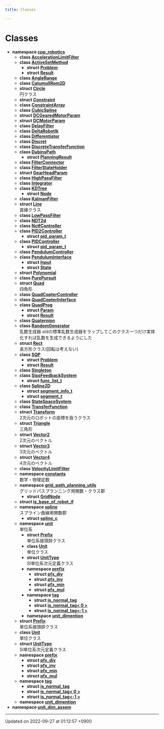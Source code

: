 ```yaml
---
title: Classes

---
```


# Classes




* **namespace [cpp_robotics](/cpp_robotics/doxybook/Namespaces/namespacecpp__robotics/)** 
    * **class [AccelerationLimitFilter](/cpp_robotics/doxybook/Classes/classcpp__robotics_1_1AccelerationLimitFilter/)** 
    * **class [ActiveSetMethod](/cpp_robotics/doxybook/Classes/classcpp__robotics_1_1ActiveSetMethod/)** 
        * **struct [Problem](/cpp_robotics/doxybook/Classes/structcpp__robotics_1_1ActiveSetMethod_1_1Problem/)** 
        * **struct [Result](/cpp_robotics/doxybook/Classes/structcpp__robotics_1_1ActiveSetMethod_1_1Result/)** 
    * **class [AngleRange](/cpp_robotics/doxybook/Classes/classcpp__robotics_1_1AngleRange/)** 
    * **class [CatumullRom2D](/cpp_robotics/doxybook/Classes/classcpp__robotics_1_1CatumullRom2D/)** 
    * **struct [Circle](/cpp_robotics/doxybook/Classes/structcpp__robotics_1_1Circle/)** <br>円クラス 
    * **struct [Constraint](/cpp_robotics/doxybook/Classes/structcpp__robotics_1_1Constraint/)** 
    * **class [ConstraintArray](/cpp_robotics/doxybook/Classes/classcpp__robotics_1_1ConstraintArray/)** 
    * **class [CubicSpline](/cpp_robotics/doxybook/Classes/classcpp__robotics_1_1CubicSpline/)** 
    * **struct [DCGearedMotorParam](/cpp_robotics/doxybook/Classes/structcpp__robotics_1_1DCGearedMotorParam/)** 
    * **struct [DCMotorParam](/cpp_robotics/doxybook/Classes/structcpp__robotics_1_1DCMotorParam/)** 
    * **class [DelayFilter](/cpp_robotics/doxybook/Classes/classcpp__robotics_1_1DelayFilter/)** 
    * **class [DeltaRobotIk](/cpp_robotics/doxybook/Classes/classcpp__robotics_1_1DeltaRobotIk/)** 
    * **class [Differentiator](/cpp_robotics/doxybook/Classes/classcpp__robotics_1_1Differentiator/)** 
    * **class [Discret](/cpp_robotics/doxybook/Classes/classcpp__robotics_1_1Discret/)** 
    * **class [DiscreteTransferFunction](/cpp_robotics/doxybook/Classes/classcpp__robotics_1_1DiscreteTransferFunction/)** 
    * **class [DubinsPath](/cpp_robotics/doxybook/Classes/classcpp__robotics_1_1DubinsPath/)** 
        * **struct [PlanningResult](/cpp_robotics/doxybook/Classes/structcpp__robotics_1_1DubinsPath_1_1PlanningResult/)** 
    * **class [FilterConnector](/cpp_robotics/doxybook/Classes/classcpp__robotics_1_1FilterConnector/)** 
    * **class [FilterStateHolder](/cpp_robotics/doxybook/Classes/classcpp__robotics_1_1FilterStateHolder/)** 
    * **struct [GearHeadParam](/cpp_robotics/doxybook/Classes/structcpp__robotics_1_1GearHeadParam/)** 
    * **class [HighPassFilter](/cpp_robotics/doxybook/Classes/classcpp__robotics_1_1HighPassFilter/)** 
    * **class [Integrator](/cpp_robotics/doxybook/Classes/classcpp__robotics_1_1Integrator/)** 
    * **class [KDTree](/cpp_robotics/doxybook/Classes/classcpp__robotics_1_1KDTree/)** 
        * **struct [Node](/cpp_robotics/doxybook/Classes/structcpp__robotics_1_1KDTree_1_1Node/)** 
    * **class [KalmanFilter](/cpp_robotics/doxybook/Classes/classcpp__robotics_1_1KalmanFilter/)** 
    * **struct [Line](/cpp_robotics/doxybook/Classes/structcpp__robotics_1_1Line/)** <br>直線クラス 
    * **class [LowPassFilter](/cpp_robotics/doxybook/Classes/classcpp__robotics_1_1LowPassFilter/)** 
    * **class [NDT2d](/cpp_robotics/doxybook/Classes/classcpp__robotics_1_1NDT2d/)** 
    * **class [NctfController](/cpp_robotics/doxybook/Classes/classcpp__robotics_1_1NctfController/)** 
    * **class [PID2Controller](/cpp_robotics/doxybook/Classes/classcpp__robotics_1_1PID2Controller/)** 
        * **struct [pid_param_t](/cpp_robotics/doxybook/Classes/structcpp__robotics_1_1PID2Controller_1_1pid__param__t/)** 
    * **class [PIDController](/cpp_robotics/doxybook/Classes/classcpp__robotics_1_1PIDController/)** 
        * **struct [pid_param_t](/cpp_robotics/doxybook/Classes/structcpp__robotics_1_1PIDController_1_1pid__param__t/)** 
    * **class [PendulumController](/cpp_robotics/doxybook/Classes/classcpp__robotics_1_1PendulumController/)** 
    * **class [PendulumInterface](/cpp_robotics/doxybook/Classes/classcpp__robotics_1_1PendulumInterface/)** 
        * **struct [Input](/cpp_robotics/doxybook/Classes/structcpp__robotics_1_1PendulumInterface_1_1Input/)** 
        * **struct [State](/cpp_robotics/doxybook/Classes/structcpp__robotics_1_1PendulumInterface_1_1State/)** 
    * **struct [Polynomial](/cpp_robotics/doxybook/Classes/structcpp__robotics_1_1Polynomial/)** 
    * **class [PurePursuit](/cpp_robotics/doxybook/Classes/classcpp__robotics_1_1PurePursuit/)** 
    * **struct [Quad](/cpp_robotics/doxybook/Classes/structcpp__robotics_1_1Quad/)** <br>四角形 
    * **class [QuadCopterController](/cpp_robotics/doxybook/Classes/classcpp__robotics_1_1QuadCopterController/)** 
    * **class [QuadCopterInterface](/cpp_robotics/doxybook/Classes/classcpp__robotics_1_1QuadCopterInterface/)** 
    * **class [QuadProg](/cpp_robotics/doxybook/Classes/classcpp__robotics_1_1QuadProg/)** 
        * **struct [Param](/cpp_robotics/doxybook/Classes/structcpp__robotics_1_1QuadProg_1_1Param/)** 
        * **struct [Result](/cpp_robotics/doxybook/Classes/structcpp__robotics_1_1QuadProg_1_1Result/)** 
    * **class [Quaternion](/cpp_robotics/doxybook/Classes/structcpp__robotics_1_1Quaternion/)** 
    * **class [RandomGenerator](/cpp_robotics/doxybook/Classes/classcpp__robotics_1_1RandomGenerator/)** <br>乱数生成器 stdの標準乱数生成器をラップしてこのクラス一つだけ実体化すれば乱数を生成できるようにした 
    * **struct [Rect](/cpp_robotics/doxybook/Classes/structcpp__robotics_1_1Rect/)** <br>長方形クラス(回転は考えない) 
    * **class [SQP](/cpp_robotics/doxybook/Classes/classcpp__robotics_1_1SQP/)** 
        * **struct [Problem](/cpp_robotics/doxybook/Classes/structcpp__robotics_1_1SQP_1_1Problem/)** 
        * **struct [Result](/cpp_robotics/doxybook/Classes/structcpp__robotics_1_1SQP_1_1Result/)** 
    * **class [Singleton](/cpp_robotics/doxybook/Classes/classcpp__robotics_1_1Singleton/)** 
    * **class [SisoFeedbackSystem](/cpp_robotics/doxybook/Classes/classcpp__robotics_1_1SisoFeedbackSystem/)** 
        * **struct [func_list_t](/cpp_robotics/doxybook/Classes/structcpp__robotics_1_1SisoFeedbackSystem_1_1func__list__t/)** 
    * **class [Spline2D](/cpp_robotics/doxybook/Classes/classcpp__robotics_1_1Spline2D/)** 
        * **struct [segment_info_t](/cpp_robotics/doxybook/Classes/structcpp__robotics_1_1Spline2D_1_1segment__info__t/)** 
        * **struct [segment_t](/cpp_robotics/doxybook/Classes/structcpp__robotics_1_1Spline2D_1_1segment__t/)** 
    * **class [StateSpaceSystem](/cpp_robotics/doxybook/Classes/classcpp__robotics_1_1StateSpaceSystem/)** 
    * **class [TransferFunction](/cpp_robotics/doxybook/Classes/classcpp__robotics_1_1TransferFunction/)** 
    * **struct [Transform](/cpp_robotics/doxybook/Classes/structcpp__robotics_1_1Transform/)** <br>2次元のロボットの座標を扱うクラス 
    * **struct [Triangle](/cpp_robotics/doxybook/Classes/structcpp__robotics_1_1Triangle/)** <br>三角形 
    * **struct [Vector2](/cpp_robotics/doxybook/Classes/structcpp__robotics_1_1Vector2/)** <br>2次元のベクトル 
    * **struct [Vector3](/cpp_robotics/doxybook/Classes/structcpp__robotics_1_1Vector3/)** <br>3次元のベクトル 
    * **struct [Vector4](/cpp_robotics/doxybook/Classes/structcpp__robotics_1_1Vector4/)** <br>4次元のベクトル 
    * **class [VelocityLimitFilter](/cpp_robotics/doxybook/Classes/classcpp__robotics_1_1VelocityLimitFilter/)** 
    * **namespace [constants](/cpp_robotics/doxybook/Namespaces/namespacecpp__robotics_1_1constants/)** <br>数学・物理定数 
    * **namespace [grid_path_planning_utils](/cpp_robotics/doxybook/Namespaces/namespacecpp__robotics_1_1grid__path__planning__utils/)** <br>グリッドパスプランニング用関数・クラス郡 
        * **struct [GridNode](/cpp_robotics/doxybook/Classes/structcpp__robotics_1_1grid__path__planning__utils_1_1GridNode/)** 
    * **struct [is_base_of_robot_if](/cpp_robotics/doxybook/Classes/structcpp__robotics_1_1is__base__of__robot__if/)** 
    * **namespace [spline](/cpp_robotics/doxybook/Namespaces/namespacecpp__robotics_1_1spline/)** <br>スプライン曲線用関数郡 
        * **struct [spline_c](/cpp_robotics/doxybook/Classes/structcpp__robotics_1_1spline_1_1spline__c/)** 
    * **namespace [unit](/cpp_robotics/doxybook/Namespaces/namespacecpp__robotics_1_1unit/)** <br>単位系 
        * **struct [Prefix](/cpp_robotics/doxybook/Classes/structcpp__robotics_1_1unit_1_1Prefix/)** <br>単位系接頭辞クラス 
        * **class [Unit](/cpp_robotics/doxybook/Classes/classcpp__robotics_1_1unit_1_1Unit/)** <br>単位クラス 
        * **struct [UnitType](/cpp_robotics/doxybook/Classes/structcpp__robotics_1_1unit_1_1UnitType/)** <br>SI単位系次元定義クラス 
        * **namespace [prefix](/cpp_robotics/doxybook/Namespaces/namespacecpp__robotics_1_1unit_1_1prefix/)** 
            * **struct [pfx_div](/cpp_robotics/doxybook/Classes/structcpp__robotics_1_1unit_1_1prefix_1_1pfx__div/)** 
            * **struct [pfx_inv](/cpp_robotics/doxybook/Classes/structcpp__robotics_1_1unit_1_1prefix_1_1pfx__inv/)** 
            * **struct [pfx_min](/cpp_robotics/doxybook/Classes/structcpp__robotics_1_1unit_1_1prefix_1_1pfx__min/)** 
            * **struct [pfx_mul](/cpp_robotics/doxybook/Classes/structcpp__robotics_1_1unit_1_1prefix_1_1pfx__mul/)** 
        * **namespace [tag](/cpp_robotics/doxybook/Namespaces/namespacecpp__robotics_1_1unit_1_1tag/)** 
            * **struct [is_normal_tag](/cpp_robotics/doxybook/Classes/structcpp__robotics_1_1unit_1_1tag_1_1is__normal__tag/)** 
            * **struct [is_normal_tag< 0 >](/cpp_robotics/doxybook/Classes/structcpp__robotics_1_1unit_1_1tag_1_1is__normal__tag_3_010_01_4/)** 
            * **struct [is_normal_tag<-1 >](/cpp_robotics/doxybook/Classes/structcpp__robotics_1_1unit_1_1tag_1_1is__normal__tag_3-1_01_4/)** 
        * **namespace [unit_dimention](/cpp_robotics/doxybook/Namespaces/namespacecpp__robotics_1_1unit_1_1unit__dimention/)** 
    * **struct [Prefix](/cpp_robotics/doxybook/Classes/structcpp__robotics_1_1unit_1_1Prefix/)** <br>単位系接頭辞クラス 
    * **class [Unit](/cpp_robotics/doxybook/Classes/classcpp__robotics_1_1unit_1_1Unit/)** <br>単位クラス 
    * **struct [UnitType](/cpp_robotics/doxybook/Classes/structcpp__robotics_1_1unit_1_1UnitType/)** <br>SI単位系次元定義クラス 
    * **namespace [prefix](/cpp_robotics/doxybook/Namespaces/namespacecpp__robotics_1_1unit_1_1prefix/)** 
        * **struct [pfx_div](/cpp_robotics/doxybook/Classes/structcpp__robotics_1_1unit_1_1prefix_1_1pfx__div/)** 
        * **struct [pfx_inv](/cpp_robotics/doxybook/Classes/structcpp__robotics_1_1unit_1_1prefix_1_1pfx__inv/)** 
        * **struct [pfx_min](/cpp_robotics/doxybook/Classes/structcpp__robotics_1_1unit_1_1prefix_1_1pfx__min/)** 
        * **struct [pfx_mul](/cpp_robotics/doxybook/Classes/structcpp__robotics_1_1unit_1_1prefix_1_1pfx__mul/)** 
    * **namespace [tag](/cpp_robotics/doxybook/Namespaces/namespacecpp__robotics_1_1unit_1_1tag/)** 
        * **struct [is_normal_tag](/cpp_robotics/doxybook/Classes/structcpp__robotics_1_1unit_1_1tag_1_1is__normal__tag/)** 
        * **struct [is_normal_tag< 0 >](/cpp_robotics/doxybook/Classes/structcpp__robotics_1_1unit_1_1tag_1_1is__normal__tag_3_010_01_4/)** 
        * **struct [is_normal_tag<-1 >](/cpp_robotics/doxybook/Classes/structcpp__robotics_1_1unit_1_1tag_1_1is__normal__tag_3-1_01_4/)** 
    * **namespace [unit_dimention](/cpp_robotics/doxybook/Namespaces/namespacecpp__robotics_1_1unit_1_1unit__dimention/)** 
* **namespace [unit_dim_assem](/cpp_robotics/doxybook/Namespaces/namespaceunit__dim__assem/)** 



-------------------------------

Updated on 2022-09-27 at 01:12:57 +0900
